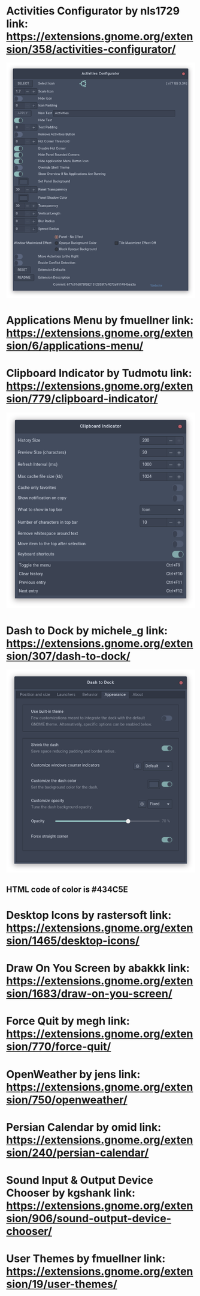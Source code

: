 # Activities Configurator by nls1729 link: https://extensions.gnome.org/extension/358/activities-configurator/
![Image of Config](https://github.com/mhkarimi1383/Ubuntu-Personal-Setting/raw/master/ActivitiesConfigurator.png)
# Applications Menu by fmuellner link: https://extensions.gnome.org/extension/6/applications-menu/
# Clipboard Indicator by Tudmotu link: https://extensions.gnome.org/extension/779/clipboard-indicator/
![Image of Config](https://github.com/mhkarimi1383/Ubuntu-Personal-Setting/raw/master/ClipboardIndicator.png)
# Dash to Dock by michele_g link: https://extensions.gnome.org/extension/307/dash-to-dock/
![Image of Config](https://github.com/mhkarimi1383/Ubuntu-Personal-Setting/raw/master/DashtoDock.png)
## HTML code of color is #434C5E
# Desktop Icons by rastersoft link: https://extensions.gnome.org/extension/1465/desktop-icons/
# Draw On You Screen by abakkk link: https://extensions.gnome.org/extension/1683/draw-on-you-screen/
# Force Quit by megh link: https://extensions.gnome.org/extension/770/force-quit/
# OpenWeather by jens link: https://extensions.gnome.org/extension/750/openweather/
# Persian Calendar by omid link: https://extensions.gnome.org/extension/240/persian-calendar/
# Sound Input & Output Device Chooser by kgshank link: https://extensions.gnome.org/extension/906/sound-output-device-chooser/
# User Themes by fmuellner link: https://extensions.gnome.org/extension/19/user-themes/

